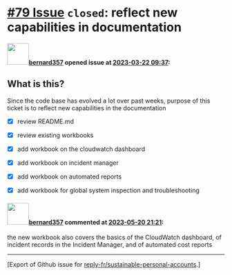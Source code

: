 # [\#79 Issue](https://github.com/reply-fr/sustainable-personal-accounts/issues/79) `closed`: reflect new capabilities in documentation

#### <img src="https://avatars.githubusercontent.com/u/235078?v=4" width="50">[bernard357](https://github.com/bernard357) opened issue at [2023-03-22 09:37](https://github.com/reply-fr/sustainable-personal-accounts/issues/79):

## What is this?
Since the code base has evolved a lot over past weeks, purpose of this ticket is to reflect new capabilities in the documentation
- [x] review README.md
- [x] review existing workbooks
- [x] add workbook on the cloudwatch dashboard
- [x] add workbook on incident manager
- [x] add workbook on automated reports
- [x] add workbook for global system inspection and troubleshooting


#### <img src="https://avatars.githubusercontent.com/u/235078?v=4" width="50">[bernard357](https://github.com/bernard357) commented at [2023-05-20 21:21](https://github.com/reply-fr/sustainable-personal-accounts/issues/79#issuecomment-1556011089):

the new workbook also covers the basics of the CloudWatch dashboard, of incident records in the Incident Manager, and of automated cost reports


-------------------------------------------------------------------------------



[Export of Github issue for [reply-fr/sustainable-personal-accounts](https://github.com/reply-fr/sustainable-personal-accounts).]

